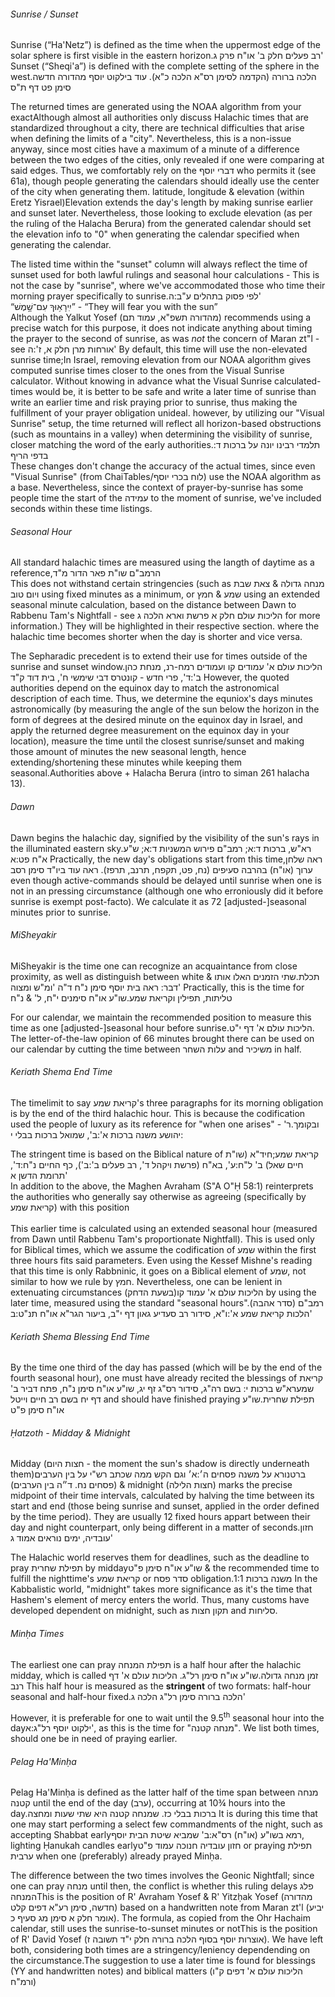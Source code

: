 ###### Sunrise / Sunset

Sunrise (“Ha'Netz”) is defined as the time when the uppermost edge of the solar sphere is first visible in the eastern horizon.<span data-footnote><span class="hebSrc">רב פעלים חלק ב' או"ח פרק ג'</span></span> Sunset (“Sheqi'a”) is defined with the complete setting of the sphere in the west.<span data-footnote>הלכה ברורה (הקדמה לסימן רס"א הלכה כ"א). עוד בילקוט יוסף מהדורה חדשה סימן פט דף ת"ס</span>

The returned times are generated using the NOAA algorithm from your exact<span data-footnote>Although almost all authorities only discuss Halachic times that are standardized throughout a city, there are technical difficulties that arise when defining the limits of a "city". Nevertheless, this is a non-issue anyway, since most cities have a maximum of a minute of a difference between the two edges of the cities, only revealed if one were comparing at said edges. Thus, we comfortably rely on the דברי יוסף who permits it (see 61a), though people generating the calendars should ideally use the center of the city when generating them.</span> latitude, longitude & elevation (within Eretz Yisrael)<span data-footnote>Elevation extends the day's length by making sunrise earlier and sunset later. Nevertheless, those looking to exclude elevation (as per the ruling of the Halacha Berura) from the generated calendar should set the elevation info to "0" when generating the calendar</span> specified when generating the calendar.

The listed time within the "sunset" column will always reflect the time of sunset used for both lawful rulings and seasonal hour calculations - This is not the case by "sunrise", where we've accommodated those who time their morning prayer specifically to sunrise.<span data-footnote>לפי פסוק בתהלים ע"ב:ה'<br>“יִֽירָא֥וּךָ עִם־שָׁ֣מֶשׁ” - “They will fear you with the sun”<br>Although the Yalkut Yosef (מהדורה תשפ"א, עמוד תם) recommends using a precise watch for this purpose, it does not indicate anything about timing the prayer to the second of sunrise, as was <i>not</i> the concern of Maran zt"l - see <span class="hebSrc">אורחות מרן חלק א, ז':ה'</span></span> By default, this time will use the non-elevated sunrise time;<span data-footnote>In Israel, removing elevation from our NOAA algorithm gives computed sunrise times closer to the ones from the Visual Sunrise calculator. Without knowing in advance what the Visual Sunrise calculated-times would be, it is better to be safe and write a later time of sunrise than write an earlier time and risk praying prior to sunrise, thus making the fulfillment of your prayer obligation unideal.</span> however, by utilizing our "Visual Sunrise" setup, the time returned will reflect all horizon-based obstructions (such as mountains in a valley) when determining the visibility of sunrise, closer matching the word of the early authorities.<span data-footnote>תלמדי רבינו יונה על ברכות ד: בדפי הריף<br>These changes don't change the accuracy of the actual times, since even "Visual Sunrise" (from ChaiTables/לוח בכרי יוסף) use the NOAA algorithm as a base. Nevertheless, since the context of prayer-by-sunrise has some people time the start of the עמידה to the moment of sunrise, we've included seconds within these time listings.</span>

###### Seasonal Hour

All standard halachic times are measured using the langth of daytime as a reference,<span data-footnote>הרמב"ם שו"ת פאר הדור מ"ד<br>This does not withstand certain stringencies (such as מנחה גדולה & צאת שבת ויום טוב using fixed minutes as a minimum, or שמע & חמץ using an extended seasonal minute calculation, based on the distance between Dawn to Rabbenu Tam's Nightfall - see הליכות עולם חלק א פרשת וארא הלכה ג for more information.) They will be highlighted in their respective section.</span> where the halachic time becomes shorter when the day is shorter and vice versa.

The Sepharadic precedent is to extend their use for times outside of the sunrise and sunset window.<span data-footnote>הליכות עולם א' עמודים קו ועמודים רמח-רנ, מנחת כהן ב':ד', פרי חדש - קונטרס דבי שימשי ח', בית דוד ק"ד</span> However, the quoted authorities depend on the equinox day to match the astronomical description of each time. Thus, we determine the equniox's days minutes astronomically (by measuring the angle of the sun below the horizon in the form of degrees at the desired minute on the equinox day in Israel, and apply the returned degree measurement on the equinox day in your location), measure the time until the closest sunrise/sunset and making those amount of minutes the new seasonal length, hence extending/shortening these minutes while keeping them seasonal.<span data-footnote>Authorities above + Halacha Berura (intro to siman 261 halacha 13).</span>

###### Dawn

Dawn begins the halachic day, signified by the visibility of the sun's rays in the illuminated eastern sky.<span data-footnote>רא"ש, ברכות ד:א; רמב"ם פירוש המשניות ד:א; ש"ע א"ח פט:א</span> Practically, the new day's obligations start from this time,<span data-footnote>ראה שלחן ערוך (או"ח) בהרבה סעיפים (נח, פט, תקפח, תרנב, תרפז). ראה עוד ביו"ד סימן רסב</span> even though active-commands should be delayed until sunrise when one is not in an pressing circumstance (although one who erroniously did it before sunrise is exempt post-facto). We calculate it as 72 [adjusted-]seasonal minutes prior to sunrise.

###### MiSheyakir

MiSheyakir is the time one can recognize an acquaintance from close proximity, as well as distinguish between white & <span class="hebMidWord">תכלת</span>.<span data-footnote><span class="hebSrc">שתי הזמנים האלו אותו דבר: ראה בית יוסף סימן נ"ח ד"ה 'ומ"ש ומצוה'</span></span> Practically, this is the time for <span class="hebMidWord">טליתות, תפילין וקריאת שמע</span>.<span data-footnote>שו"ע או"ח סימנים י"ח, ל' & נ"ח</span>

For our calendar, we maintain the recommended position to measure this time as one [adjusted-]seasonal hour before sunrise.<span data-footnote>הליכות עולם א' דף י"ט. The letter-of-the-law opinion of 66 minutes brought there can be used on our calendar by cutting the time between עלות השחר and משיכיר in half.</span>

###### Keriath Shema End Time

The timelimit to say קריאת שמע's three paragraphs for its morning obligation is by the end of the third halachic hour. This is because the codification used the people of luxury as its reference for "when one arises" - ובקומך.<span data-footnote><span class="hebSrc">ר' יהושע משנה ברכות א':ב', שמואל ברכות בבלי י:</span></span>

The stringent time is based on the Biblical nature of קריאת שמע;<span data-footnote><span class="hebSrc">חיד"א (שו"ת חיים שאל) ב' ל"ח:ע', בא"ח (פרשת ויקהל ד', רב פעלים ב':ב'), כף החיים נ"ח:ד', תרומת הדשן א'</span><br>In addition to the above, the Maghen Avraham (S"A O"Ḥ 58:1) reinterprets the authorities who generally say otherwise as agreeing (specifically by קריאת שמע) with this position<br><br>This earlier time is calculated using an extended seasonal hour (measured from Dawn until Rabbenu Tam's proportionate Nightfall). This is used only for Biblical times, which we assume the codification of שמע within the first three hours fits said parameters. Even using the Kessef Mishne's reading that this time is only Rabbninic, it goes on a Biblical element of שמע, not similar to how we rule by חמץ.</span> Nevertheless, one can be lenient in extenuating circumstances (בשעת הדחק)<span data-footnote>הליכות עולם א' עמוד קו</span> by using the later time, measured using the standard "seasonal hours".<span data-footnote><span class="hebSrc">רמב"ם (סדר אהבה) הלכות קריאת שמע א':ו"א, סידור רב סעדיע גאון דף י"ב, ביעור הגר"א או"ח תנ"ט:ב'</span></span>

###### Keriath Shema Blessing End Time

By the time one third of the day has passed (which will be by the end of the fourth seasonal hour), one must have already recited the blessings of <span class="hebMidWord">קריאת שמע</span><span data-footnote>רא"ש ברכות י: בשם רה"ג, סידור רס"ג זף יג, שו"ע או"ח סימן נ"ח, פתח דביר ב' דף יח בשם רב חיים וייטל</span> and should have finished praying <span class="hebMidWord">תפילת שחרית</span>.<span data-footnote>שו"ע או"ח סימן פ"ט</span>

###### Ḥatzoth - Midday & Midnight

Midday (חצות היום - the moment the sun's shadow is directly underneath them)<span data-footnote>ברטנורא על משנה פסחים ה׳:א׳ וגם הקש ממה שכתב רש"י על בין הערבים (פסחים נח. ד״ה בין הערבים)</span> & midnight (חצות הלילה) marks the precise midpoint of their time intervals, calculated by halving the time between its start and end (those being sunrise and sunset, applied in the order defined by the time period). They are usually 12 fixed hours appart between their day and night counterpart, only being different in a matter of seconds.<span data-footnote><span class="hebSrc">חזון עובדיה, ימים נוראים אמוד ג'</span></span>

The Halachic world reserves them for deadlines, such as the deadline to pray <span class="hebMidWord">תפילת שחרית</span> by midday<span data-footnote>שו"ע או"ח סימן פ"ט</span> & the recommended time to fulfill the nighttime's קריאת שמע or סדר פסח obligation.<span data-footnote>משנה ברכות 1:1</span> In the Kabbalistic world, "midnight" takes more significance as it's the time that Hashem's element of mercy enters the world. Thus, many customs have developed dependent on midnight, such as תקון חצות and סליחות.

###### Minḥa Times

The earliest one can pray תפילת המנחה is a half hour after the halachic midday, which is called <span class="hebMidWord">זמן מנחה גדולה</span>.<span data-footnote>שו"ע או"ח סימן רל"ג. הליכות עולם א' דף רנב</span> This half hour is measured as the **stringent** of two formats: half-hour seasonal and half-hour fixed.<span data-footnote><span class="hebSrc">הלכה ברורה סימן רל"ג הלכה ג'</span></span>

However, it is preferable for one to wait until the 9.5<sup>th</sup> seasonal hour into the day<span data-footnote><span class="hebSrc">ילקוט יוסף רל"ג:א'</span></span>, as this is the time for "מנחה קטנה". We list both times, should one be in need of praying earlier.

###### Pelag Ha'Minḥa

Pelag Ha'Minḥa is defined as the latter half of the time span between מנחה קטנה until the end of the day (ערב), occurring at 10¾ hours into the day.<span data-footnote>ברכות בבלי כז. שמנחה קטנה היא שתי שעות ומחצה</span> It is during this time that one may start performing a select few commandments of the night, such as accepting Shabbat early<span data-footnote><span class="hebSrc">רמא בשו"ע (או"ח) רס"א:ב' שמביא שיטת הבית יוסף</span></span>, lighting Ḥanukah candles early<span data-footnote>חזון עובדיה חנוכה עמוד פ"ט</span> or praying תפילת ערבית when one (preferably) already prayed Minḥa.

The difference between the two times involves the Geonic Nightfall; since one can pray מנחה until then, the conflict is whether this ruling delays  <span class="hebMidWord">פלג המנחה</span><span data-footnote>This is the position of R' Avraham Yosef & R' Yitzḥak Yosef (מהדורה חדשה, סימן רע"א דפים קלט) based on a handwritten note from Maran zt'l (יביע אומר חלק א סימן מג סעיף כ). The formula, as copied from the Ohr Hachaim calendar, still uses the sunrise-to-sunset minutes</span> or not<span data-footnote>This is the position of R' David Yosef (אוצרות יוסף בסוף הלכה ברורה חלק י"ד תשובה ז)</span>. We have left both, considering both times are a stringency/leniency dependending on the circumstance.<span data-footnote>The suggestion to use a later time is found for blessings (YY and handwritten notes) and biblical matters (הליכות עולם א' דפים ק"ו ורמ"ח)</span>